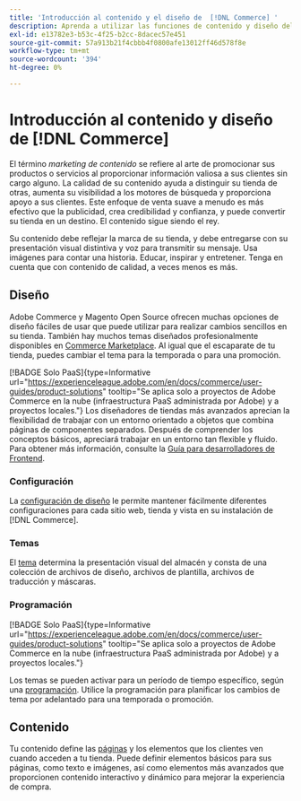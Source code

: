 ```yaml
---
title: 'Introducción al contenido y el diseño de  [!DNL Commerce] '
description: Aprenda a utilizar las funciones de contenido y diseño del sitio para reflejar la marca y el estilo en su tienda.
exl-id: e13782e3-b53c-4f25-b2cc-8dacec57e451
source-git-commit: 57a913b21f4cbbb4f0800afe13012ff46d578f8e
workflow-type: tm+mt
source-wordcount: '394'
ht-degree: 0%

---
```


# Introducción al contenido y diseño de [!DNL Commerce]

El término _marketing de contenido_ se refiere al arte de promocionar sus productos o servicios al proporcionar información valiosa a sus clientes sin cargo alguno. La calidad de su contenido ayuda a distinguir su tienda de otras, aumenta su visibilidad a los motores de búsqueda y proporciona apoyo a sus clientes. Este enfoque de venta suave a menudo es más efectivo que la publicidad, crea credibilidad y confianza, y puede convertir su tienda en un destino. El contenido sigue siendo el rey.

Su contenido debe reflejar la marca de su tienda, y debe entregarse con su presentación visual distintiva y voz para transmitir su mensaje. Usa imágenes para contar una historia. Educar, inspirar y entretener. Tenga en cuenta que con contenido de calidad, a veces menos es más.

## Diseño

Adobe Commerce y Magento Open Source ofrecen muchas opciones de diseño fáciles de usar que puede utilizar para realizar cambios sencillos en su tienda. También hay muchos temas diseñados profesionalmente disponibles en [Commerce Marketplace](../getting-started/commerce-marketplace.md). Al igual que el escaparate de tu tienda, puedes cambiar el tema para la temporada o para una promoción.

[!BADGE Solo PaaS]{type=Informative url="https://experienceleague.adobe.com/en/docs/commerce/user-guides/product-solutions" tooltip="Se aplica solo a proyectos de Adobe Commerce en la nube (infraestructura PaaS administrada por Adobe) y a proyectos locales."} Los diseñadores de tiendas más avanzados aprecian la flexibilidad de trabajar con un entorno orientado a objetos que combina páginas de componentes separados. Después de comprender los conceptos básicos, apreciará trabajar en un entorno tan flexible y fluido. Para obtener más información, consulte la [Guía para desarrolladores de Frontend][1].

### Configuración

La [configuración de diseño](configuration.md) le permite mantener fácilmente diferentes configuraciones para cada sitio web, tienda y vista en su instalación de [!DNL Commerce].

### Temas

El [tema](themes.md) determina la presentación visual del almacén y consta de una colección de archivos de diseño, archivos de plantilla, archivos de traducción y máscaras.

### Programación

[!BADGE Solo PaaS]{type=Informative url="https://experienceleague.adobe.com/en/docs/commerce/user-guides/product-solutions" tooltip="Se aplica solo a proyectos de Adobe Commerce en la nube (infraestructura PaaS administrada por Adobe) y a proyectos locales."}

Los temas se pueden activar para un período de tiempo específico, según una [programación](schedule.md). Utilice la programación para planificar los cambios de tema por adelantado para una temporada o promoción.

## Contenido

Tu contenido define las [páginas](pages.md) y los elementos que los clientes ven cuando acceden a tu tienda. Puede definir elementos básicos para sus páginas, como texto e imágenes, así como elementos más avanzados que proporcionen contenido interactivo y dinámico para mejorar la experiencia de compra.

[1]: https://developer.adobe.com/commerce/frontend-core/guide/
